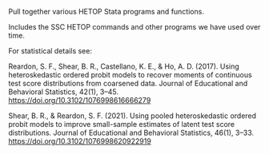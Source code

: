 Pull together various HETOP Stata programs and functions. 

Includes the SSC HETOP commands and other programs we have used over time.

For statistical details see:

Reardon, S. F., Shear, B. R., Castellano, K. E., & Ho, A. D. (2017). Using heteroskedastic ordered probit models to recover moments of continuous test score distributions from coarsened data. Journal of Educational and Behavioral Statistics, 42(1), 3–45. https://doi.org/10.3102/1076998616666279

Shear, B. R., & Reardon, S. F. (2021). Using pooled heteroskedastic ordered probit models to improve small-sample estimates of latent test score distributions. Journal of Educational and Behavioral Statistics, 46(1), 3–33. https://doi.org/10.3102/1076998620922919
